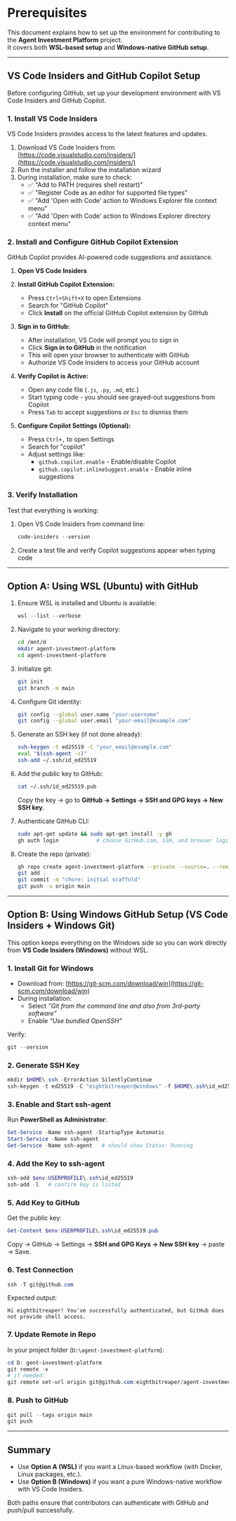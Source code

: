 # Prerequisites

This document explains how to set up the environment for contributing to the **Agent Investment Platform** project.  
It covers both **WSL-based setup** and **Windows-native GitHub setup**.

---

## VS Code Insiders and GitHub Copilot Setup

Before configuring GitHub, set up your development environment with VS Code Insiders and GitHub Copilot.

### 1. Install VS Code Insiders

VS Code Insiders provides access to the latest features and updates.

1. Download VS Code Insiders from: [https://code.visualstudio.com/insiders/](https://code.visualstudio.com/insiders/)
2. Run the installer and follow the installation wizard
3. During installation, make sure to check:
   - ✅ "Add to PATH (requires shell restart)"
   - ✅ "Register Code as an editor for supported file types"
   - ✅ "Add 'Open with Code' action to Windows Explorer file context menu"
   - ✅ "Add 'Open with Code' action to Windows Explorer directory context menu"

### 2. Install and Configure GitHub Copilot Extension

GitHub Copilot provides AI-powered code suggestions and assistance.

1. **Open VS Code Insiders**

2. **Install GitHub Copilot Extension:**
   - Press `Ctrl+Shift+X` to open Extensions
   - Search for "GitHub Copilot"
   - Click **Install** on the official GitHub Copilot extension by GitHub

3. **Sign in to GitHub:**
   - After installation, VS Code will prompt you to sign in
   - Click **Sign in to GitHub** in the notification
   - This will open your browser to authenticate with GitHub
   - Authorize VS Code Insiders to access your GitHub account

4. **Verify Copilot is Active:**
   - Open any code file (`.js`, `.py`, `.md`, etc.)
   - Start typing code - you should see grayed-out suggestions from Copilot
   - Press `Tab` to accept suggestions or `Esc` to dismiss them

5. **Configure Copilot Settings (Optional):**
   - Press `Ctrl+,` to open Settings
   - Search for "copilot"
   - Adjust settings like:
     - `github.copilot.enable` - Enable/disable Copilot
     - `github.copilot.inlineSuggest.enable` - Enable inline suggestions

### 3. Verify Installation

Test that everything is working:

1. Open VS Code Insiders from command line:
   ```powershell
   code-insiders --version
   ```

2. Create a test file and verify Copilot suggestions appear when typing code

---

## Option A: Using WSL (Ubuntu) with GitHub

1. Ensure WSL is installed and Ubuntu is available:
   ```powershell
   wsl --list --verbose
   ```

2. Navigate to your working directory:
   ```bash
   cd /mnt/d
   mkdir agent-investment-platform
   cd agent-investment-platform
   ```

3. Initialize git:
   ```bash
   git init
   git branch -m main
   ```

4. Configure Git identity:
   ```bash
   git config --global user.name "your-username"
   git config --global user.email "your-email@example.com"
   ```

5. Generate an SSH key (if not done already):
   ```bash
   ssh-keygen -t ed25519 -C "your_email@example.com"
   eval "$(ssh-agent -s)"
   ssh-add ~/.ssh/id_ed25519
   ```

6. Add the public key to GitHub:
   ```bash
   cat ~/.ssh/id_ed25519.pub
   ```
   Copy the key → go to **GitHub → Settings → SSH and GPG keys → New SSH key**.

7. Authenticate GitHub CLI:
   ```bash
   sudo apt-get update && sudo apt-get install -y gh
   gh auth login            # choose GitHub.com, SSH, and browser login
   ```

8. Create the repo (private):
   ```bash
   gh repo create agent-investment-platform --private --source=. --remote=origin
   git add .
   git commit -m "chore: initial scaffold"
   git push -u origin main
   ```

---

## Option B: Using Windows GitHub Setup (VS Code Insiders + Windows Git)

This option keeps everything on the Windows side so you can work directly from **VS Code Insiders (Windows)** without WSL.

### 1. Install Git for Windows
- Download from: [https://git-scm.com/download/win](https://git-scm.com/download/win)
- During installation:
  - Select *“Git from the command line and also from 3rd-party software”*
  - Enable *“Use bundled OpenSSH”*

Verify:
```powershell
git --version
```

### 2. Generate SSH Key
```powershell
mkdir $HOME\.ssh -ErrorAction SilentlyContinue
ssh-keygen -t ed25519 -C "eightbitreaper@windows" -f $HOME\.ssh\id_ed25519
```

### 3. Enable and Start ssh-agent
Run **PowerShell as Administrator**:
```powershell
Set-Service -Name ssh-agent -StartupType Automatic
Start-Service -Name ssh-agent
Get-Service -Name ssh-agent   # should show Status: Running
```

### 4. Add the Key to ssh-agent
```powershell
ssh-add $env:USERPROFILE\.ssh\id_ed25519
ssh-add -l   # confirm key is listed
```

### 5. Add Key to GitHub
Get the public key:
```powershell
Get-Content $env:USERPROFILE\.ssh\id_ed25519.pub
```
Copy → GitHub → Settings → **SSH and GPG Keys → New SSH key** → paste → Save.

### 6. Test Connection
```powershell
ssh -T git@github.com
```
Expected output:
```
Hi eightbitreaper! You've successfully authenticated, but GitHub does not provide shell access.
```

### 7. Update Remote in Repo
In your project folder (`D:\agent-investment-platform`):
```powershell
cd D: gent-investment-platform
git remote -v
# if needed:
git remote set-url origin git@github.com:eightbitreaper/agent-investment-platform.git
```

### 8. Push to GitHub
```powershell
git pull --tags origin main
git push
```

---

## Summary

- Use **Option A (WSL)** if you want a Linux-based workflow (with Docker, Linux packages, etc.).  
- Use **Option B (Windows)** if you want a pure Windows-native workflow with VS Code Insiders.

Both paths ensure that contributors can authenticate with GitHub and push/pull successfully.
